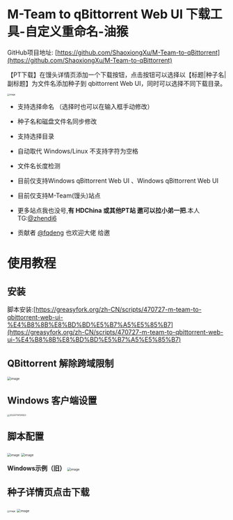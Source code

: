 # M-Team to qBittorrent Web UI 下载工具-自定义重命名-油猴

GitHub项目地址: [https://github.com/ShaoxiongXu/M-Team-to-qBittorrent](https://github.com/ShaoxiongXu/M-Team-to-qBittorrent)

【PT下载】在馒头详情页添加一个下载按钮，点击按钮可以选择以【标题|种子名|副标题】为文件名添加种子到 qbittorrent Web UI，同时可以选择不同下载目录。

<img src="https://github.com/ShaoxiongXu/script/assets/127823819/54eab69f-415f-4ad3-9b01-98f18c6fbe47" alt="image" style="zoom: 33%;" />

- 支持选择命名 （选择时也可以在输入框手动修改）
- 种子名和磁盘文件名同步修改
- 支持选择目录
- 自动取代 Windows/Linux 不支持字符为空格

- 文件名长度检测

- 目前仅支持Windows qBittorrent  Web UI 、Windows qBittorrent  Web UI

- 目前仅支持M-Team(馒头)站点

- 更多站点我也没号,**有 HDChina 或其他PT站 邀可以拉小弟一把**.本人TG:[@zhendi6](https://t.me/zhendi6)
- 贡献者 [@fqdeng](https://t.me/fqdeng) 也欢迎大佬 给邀

# 使用教程 

## 安装
脚本安装:[https://greasyfork.org/zh-CN/scripts/470727-m-team-to-qbittorrent-web-ui-%E4%B8%8B%E8%BD%BD%E5%B7%A5%E5%85%B7](https://greasyfork.org/zh-CN/scripts/470727-m-team-to-qbittorrent-web-ui-%E4%B8%8B%E8%BD%BD%E5%B7%A5%E5%85%B7)


## QBittorrent 解除跨域限制

<img src="https://github.com/ShaoxiongXu/script/assets/127823819/01a1bca5-946d-4571-891f-0f19dcae7d66" alt="image" style="zoom:50%;" />

## Windows 客户端设置
<img src="https://github.com/ShaoxiongXu/script/assets/127823819/2c2dbea2-a007-4145-adf9-9bf54c244c4f" alt="20220714130923" style="zoom: 33%;" />


## 脚本配置
<img src="https://github.com/ShaoxiongXu/script/assets/127823819/83a9467b-6f6b-44ab-bb1b-046a9c2fc203" alt="image" style="zoom: 50%;" />
<img src="https://github.com/ShaoxiongXu/script/assets/127823819/9ce2da66-8fbc-4511-8792-54027098f4d4" alt="image" style="zoom:50%;" />

**Windows示例（旧）**
<img src="https://github.com/ShaoxiongXu/script/assets/127823819/8442df0a-692d-41e6-a25f-4e7e9b9d7f9d" alt="image" style="zoom:50%;" />




## 种子详情页点击下载

<img src="https://github.com/ShaoxiongXu/script/assets/127823819/bc33dc63-6c9c-4086-8c53-3cdfb722c74b" alt="image" style="zoom: 33%;" />

<img src="https://github.com/ShaoxiongXu/script/assets/127823819/54eab69f-415f-4ad3-9b01-98f18c6fbe47" alt="image" style="zoom:50%;" />
